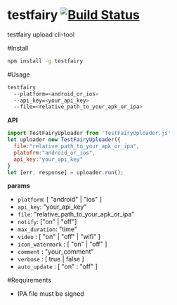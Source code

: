 # testfairy [![Build Status](https://travis-ci.org/Urucas/testfairy.svg)](https://travis-ci.org/Urucas/testfairy)
testfairy upload cli-tool

#Install 
```bash
npm install -g testfairy
```

#Usage
```bash
testfairy 
  --platform=<android_or_ios> 
  --api_key=<your_api_key> 
  --file=<relative_path_to_your_apk_or_ipa>
```

**API**
```javascript
import TestFairyUploader from 'TestFairyUploader.js'
let uploader new TestFairyUploader({
  file:"relative_path_to_your_apk_or_ipa", 
  platofrm:"android_or_ios", 
  api_key:"your_api_key"
}
let [err, response] = uploader.run();
```

**params**


* ```platform```: [ "android" | "ios" ]
* ```api_key```: "your_api_key"
* ```file```: "relative_path_to_your_apk_or_ipa"
* ```notify```: ["on" | "off"] 
* ```max_duration```: "time" 
* ```video``` : [ "on" | "off" | "wifi" ]
* ```icon_watermark``` : [ "on" | "off" ]
* ```comment``` : "your_comment"
* ```verbose``` : [ true | false ]
* ```auto_update``` : [ "on" : "off" ]



#Requirements
* IPA file must be signed
